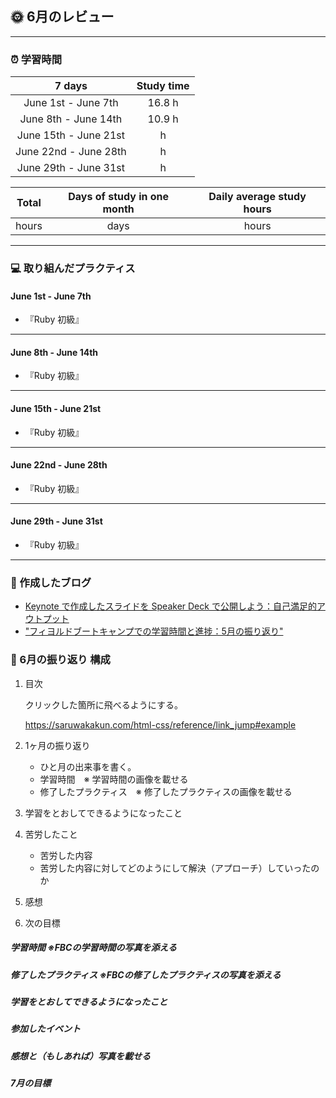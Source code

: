 ## 🌞 6月のレビュー

---

### ⏰ 学習時間
| 7 days | Study time |
| :---: | :---: |
| June 1st - June 7th | 16.8 h |
| June 8th - June 14th | 10.9 h |
| June 15th - June 21st |  h |
| June 22nd - June 28th |  h |
| June 29th - June 31st |  h |


| Total | Days of study in one month | Daily average study hours |
| :---: | :---: | :---: |
|  hours |  days |  hours |

---


### 💻 取り組んだプラクティス
#### June 1st - June 7th 
- 『Ruby 初級』

---


#### June 8th - June 14th
- 『Ruby 初級』

---


#### June 15th - June 21st
- 『Ruby 初級』

---


#### June 22nd - June 28th
- 『Ruby 初級』


---


#### June 29th - June 31st
- 『Ruby 初級』

---

### 📰 作成したブログ
- [Keynote で作成したスライドを Speaker Deck で公開しよう：自己満足的アウトプット](https://yswengineer.hatenablog.com/entry/2024/06/03/220514)
- ["フィヨルドブートキャンプでの学習時間と進捗：5月の振り返り"](https://yswengineer.hatenablog.com/entry/2024/06/03/165251)

### 🕺 6月の振り返り 構成
1. 目次
    
    クリックした箇所に飛べるようにする。
    
    https://saruwakakun.com/html-css/reference/link_jump#example
    
2. 1ヶ月の振り返り
    - ひと月の出来事を書く。
    - 学習時間　※ 学習時間の画像を載せる
    - 修了したプラクティス　※ 修了したプラクティスの画像を載せる
3. 学習をとおしてできるようになったこと
4. 苦労したこと
    - 苦労した内容
    - 苦労した内容に対してどのようにして解決（アプローチ）していったのか
5. 感想
6. 次の目標
##### 学習時間 ※FBCの学習時間の写真を添える
##### 修了したプラクティス ※FBCの修了したプラクティスの写真を添える
##### 学習をとおしてできるようになったこと
##### 参加したイベント
##### 感想と（もしあれば）写真を載せる
##### 7月の目標

